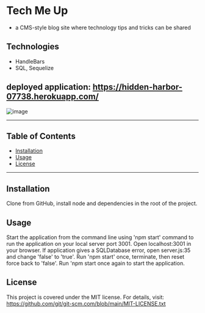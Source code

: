 # Tech Me Up

* a CMS-style blog site where technology tips and tricks can be shared

## Technologies
* HandleBars
* SQL, Sequelize

## deployed application: https://hidden-harbor-07738.herokuapp.com/

![image](https://user-images.githubusercontent.com/87092340/149401648-39e998cd-055b-466b-8788-bed2527cba3b.png)

***************************************************************
  ## Table of Contents
* [Installation](#installation)
* [Usage](#usage)
* [License](#license)
***************************************************************
## Installation
  Clone from GitHub, install node and dependencies in the root of the project. 
  
## Usage
  Start the application from the command line using 'npm start' command to run the application on your local server port 3001. Open localhost:3001 in your browser. If application gives a SQLDatabase error, open server.js:35 and change 'false' to 'true'. Run 'npm start' once, terminate, then reset force back to 'false'. Run 'npm start once again to start the application.
  
## License
  This project is covered under the MIT license. 
      For details, visit: https://github.com/git/git-scm.com/blob/main/MIT-LICENSE.txt
